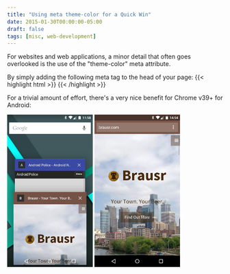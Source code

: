 ```yaml
---
title: "Using meta theme-color for a Quick Win"
date: 2015-01-30T00:00:00-05:00
draft: false
tags: [misc, web-development]
---
```


For websites and web applications, a minor detail that often goes overlooked is the use of the
"theme-color" meta attribute.

<!--more-->

By simply adding the following meta tag to the head of your page:
{{< highlight html >}}
<meta name="theme-color" content="#795548" />
{{< /highlight >}}

For a trivial amount of effort, there's a very nice benefit for Chrome v39+ for Android:

![stack view](images/1.png)
![web view](images/2.png)
